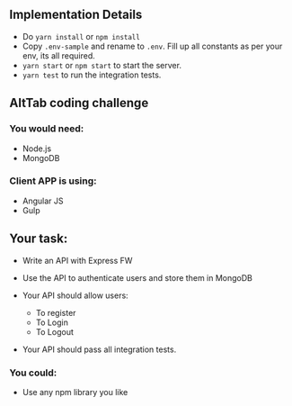 ## Implementation Details

- Do `yarn install` or `npm install`
- Copy `.env-sample` and rename to `.env`. Fill up all constants as per your env, its all required.
- `yarn start` or `npm start` to start the server.
- `yarn test` to run the integration tests.

## AltTab coding challenge

### You would need:

- Node.js
- MongoDB

### Client APP is using:

- Angular JS
- Gulp

## Your task:

- Write an API with Express FW
- Use the API to authenticate users and store them in MongoDB

- Your API should allow users:

  - To register
  - To Login
  - To Logout

- Your API should pass all integration tests.

### You could:

- Use any npm library you like
